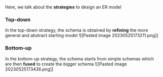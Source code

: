 Here, we talk about the **strategies** to design an ER model

### Top-down
In the top-down strategy, the schema is obtained by **refining** the more general and abstract starting model
![[Pasted image 20230525173211.png]]

### Bottom-up
In the bottom-up strategy, the schema starts from simple schemas which are then **fused** to create the bigger schema
![[Pasted image 20230525173436.png]]
